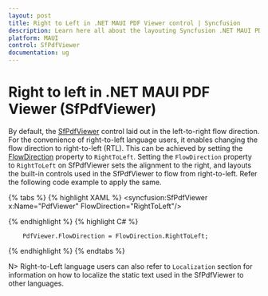 ```yaml
---
layout: post
title: Right to Left in .NET MAUI PDF Viewer control | Syncfusion
description: Learn here all about the layouting Syncfusion .NET MAUI PDF Viewer (SfPdfViewer) control in right-to-left.
platform: MAUI
control: SfPdfViewer
documentation: ug
---
```


# Right to left in .NET MAUI PDF Viewer (SfPdfViewer)

By default, the [SfPdfViewer](https://help.syncfusion.com/cr/maui/Syncfusion.Maui.PdfViewer.SfPdfViewer.html) control laid out in the left-to-right flow direction. For the convenience of right-to-left language users, it enables changing the flow direction to right-to-left (RTL). This can be achieved by setting the [FlowDirection](https://learn.microsoft.com/en-us/dotnet/api/microsoft.maui.iview.flowdirection) property to `RightToLeft`.
Setting the `FlowDirection` property to `RightToLeft` on SfPdfViewer sets the alignment to the right, and layouts the built-in controls used in the SfPdfViewer to flow from right-to-left. Refer the following code example to apply the same.

{% tabs %}
{% highlight XAML %}
        <syncfusion:SfPdfViewer
            x:Name="PdfViewer"
            FlowDirection="RightToLeft"/>

{% endhighlight %}
{% highlight C# %}

        PdfViewer.FlowDirection = FlowDirection.RightToLeft;

{% endhighlight %}
{% endtabs %}

N> Right-to-Left language users can also refer to `Localization` section for information on how to localize the static text used in the SfPdfViewer to other languages.